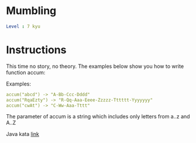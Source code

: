 # Mumbling

```yaml
Level : 7 kyu
```

# Instructions

This time no story, no theory. The examples below show you how to write function accum:

Examples:

```yaml
accum("abcd") -> "A-Bb-Ccc-Dddd"
accum("RqaEzty") -> "R-Qq-Aaa-Eeee-Zzzzz-Tttttt-Yyyyyyy"
accum("cwAt") -> "C-Ww-Aaa-Tttt"
```

The parameter of accum is a string which includes only letters from a..z and A..Z

Java kata [link](https://www.codewars.com/kata/5667e8f4e3f572a8f2000039/train/java)